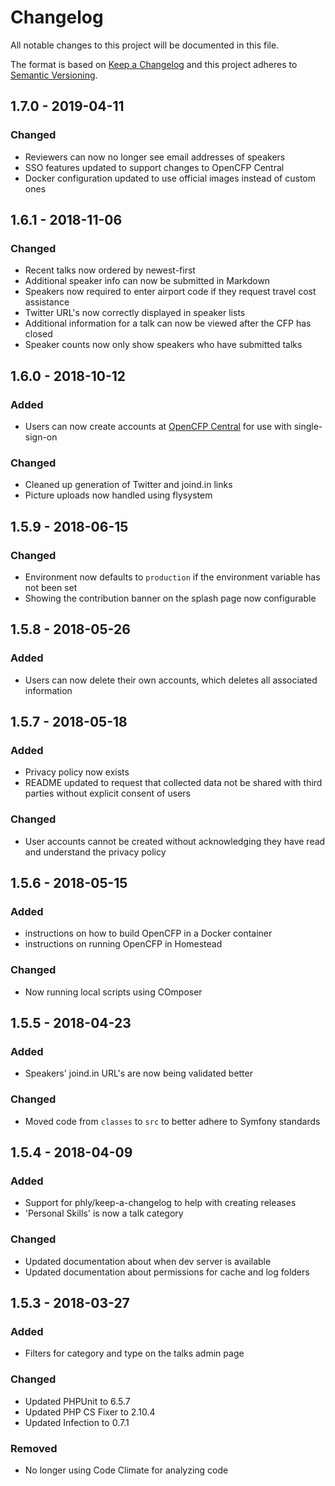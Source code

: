 # Changelog

All notable changes to this project will be documented in this file.

The format is based on [Keep a Changelog](http://keepachangelog.com/en/1.0.0/)
and this project adheres to [Semantic Versioning](http://semver.org/spec/v2.0.0.html).

## 1.7.0 - 2019-04-11

### Changed

- Reviewers can now no longer see email addresses of speakers
- SSO features updated to support changes to OpenCFP Central
- Docker configuration updated to use official images instead of custom ones

## 1.6.1 - 2018-11-06

### Changed

- Recent talks now ordered by newest-first
- Additional speaker info can now be submitted in Markdown
- Speakers now required to enter airport code if they request travel cost assistance
- Twitter URL's now correctly displayed in speaker lists 
- Additional information for a talk can now be viewed after the CFP has closed
- Speaker counts now only show speakers who have submitted talks


## 1.6.0 - 2018-10-12

### Added

- Users can now create accounts at [OpenCFP Central](https://www.opencfpcentral.com) for use with single-sign-on

### Changed

- Cleaned up generation of Twitter and joind.in links
- Picture uploads now handled using flysystem

## 1.5.9 - 2018-06-15

### Changed

- Environment now defaults to `production` if the environment variable has not been set
- Showing the contribution banner on the splash page now configurable

## 1.5.8 - 2018-05-26

### Added

- Users can now delete their own accounts, which deletes all associated information

## 1.5.7 - 2018-05-18

### Added

- Privacy policy now exists
- README updated to request that collected data not be shared with third parties without explicit consent of users

### Changed

- User accounts cannot be created without acknowledging they have read and understand the privacy policy 

## 1.5.6 - 2018-05-15

### Added

- instructions on how to build OpenCFP in a Docker container
- instructions on running OpenCFP in Homestead

### Changed

- Now running local scripts using COmposer

## 1.5.5 - 2018-04-23

### Added

- Speakers' joind.in URL's are now being validated better

### Changed

- Moved code from `classes` to `src` to better adhere to Symfony standards

## 1.5.4 - 2018-04-09

### Added

- Support for phly/keep-a-changelog to help with creating releases
- 'Personal Skills' is now a talk category

### Changed  

- Updated documentation about when dev server is available
- Updated documentation about permissions for cache and log folders

## 1.5.3 - 2018-03-27

### Added

- Filters for category and type on the talks admin page

### Changed

- Updated PHPUnit to 6.5.7
- Updated PHP CS Fixer to 2.10.4
- Updated Infection to 0.7.1

### Removed

- No longer using Code Climate for analyzing code
